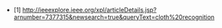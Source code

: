 * [1] http://ieeexplore.ieee.org/xpl/articleDetails.jsp?arnumber=7377315&newsearch=true&queryText=cloth%20recognition